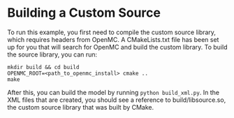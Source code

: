 # Building a Custom Source

To run this example, you first need to compile the custom source library, which
requires headers from OpenMC. A CMakeLists.txt file has been set up for you that
will search for OpenMC and build the custom library. To build the source
library, you can run:

    mkdir build && cd build
    OPENMC_ROOT=<path_to_openmc_install> cmake ..
    make

After this, you can build the model by running `python build_xml.py`. In the XML
files that are created, you should see a reference to build/libsource.so, the
custom source library that was built by CMake.
